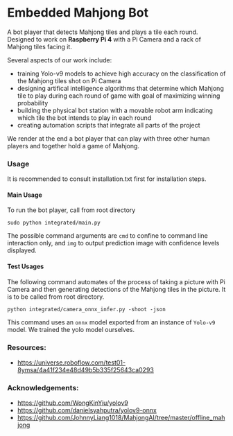 # Embedded Mahjong Bot
A bot player that detects Mahjong tiles and plays a tile each round. Designed to work on **Raspberry Pi 4** with a Pi Camera and a rack of Mahjong tiles facing it.

Several aspects of our work include:
* training Yolo-v9 models to achieve high accuracy on the classification of the Mahjong tiles shot on Pi Camera
* designing artifical intelligence algorithms that determine which Mahjong tile to play during each round of game with goal of maximizing winning probability
* building the physical bot station with a movable robot arm indicating which tile the bot intends to play in each round
* creating automation scripts that integrate all parts of the project 

We render at the end a bot player that can play with three other human players and together hold a game of Mahjong.

### Usage
It is recommended to consult installation.txt first for installation steps.


#### Main Usage
To run the bot player, call from root directory
```
sudo python integrated/main.py 
```
The possible command arguments are `cmd` to confine to command line interaction only, and `img` to output prediction image with confidence levels displayed.

#### Test Usages
The following command automates of the process of taking a picture with Pi Camera and then generating detections of the Mahjong tiles in the picture. It is to be called from root directory.
```
python integrated/camera_onnx_infer.py -shoot -json
```
This command uses an `onnx` model exported from an instance of `Yolo-v9` model. We trained the yolo model ourselves.

### Resources:
* https://universe.roboflow.com/test01-8ymsa/4a41f234e48d49b5b335f25643ca0293

### Acknowledgements:
* https://github.com/WongKinYiu/yolov9
* https://github.com/danielsyahputra/yolov9-onnx
* https://github.com/JohnnyLiang1018/MahjongAI/tree/master/offline_mahjong
